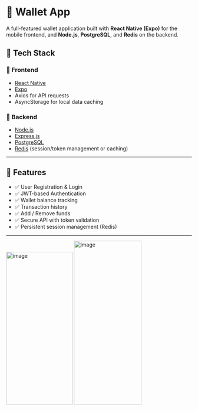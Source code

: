# 💸 Wallet App

A full-featured wallet application built with **React Native (Expo)** for the mobile frontend, and **Node.js**, **PostgreSQL**, and **Redis** on the backend.

## 🧩 Tech Stack

### 🔹 Frontend
- [React Native](https://reactnative.dev/)
- [Expo](https://expo.dev/)
- Axios for API requests
- AsyncStorage for local data caching

### 🔹 Backend
- [Node.js](https://nodejs.org/)
- [Express.js](https://expressjs.com/)
- [PostgreSQL](https://www.postgresql.org/)
- [Redis](https://redis.io/) (session/token management or caching)

---

## 🚀 Features

- ✅ User Registration & Login
- ✅ JWT-based Authentication
- ✅ Wallet balance tracking
- ✅ Transaction history
- ✅ Add / Remove funds
- ✅ Secure API with token validation
- ✅ Persistent session management (Redis)

---


<img width="180" height="415" alt="image" src="https://github.com/user-attachments/assets/0fa8b03f-6696-4e79-a49f-272c801464cc" />
<img width="183" height="445" alt="image" src="https://github.com/user-attachments/assets/38968173-86f8-41a2-9ab2-73ad645ca124" />
